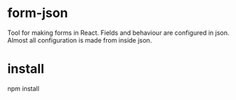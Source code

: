 # form-json
Tool for making forms in React. Fields and behaviour are configured in json.
Almost all configuration is made from inside json.

# install
npm install